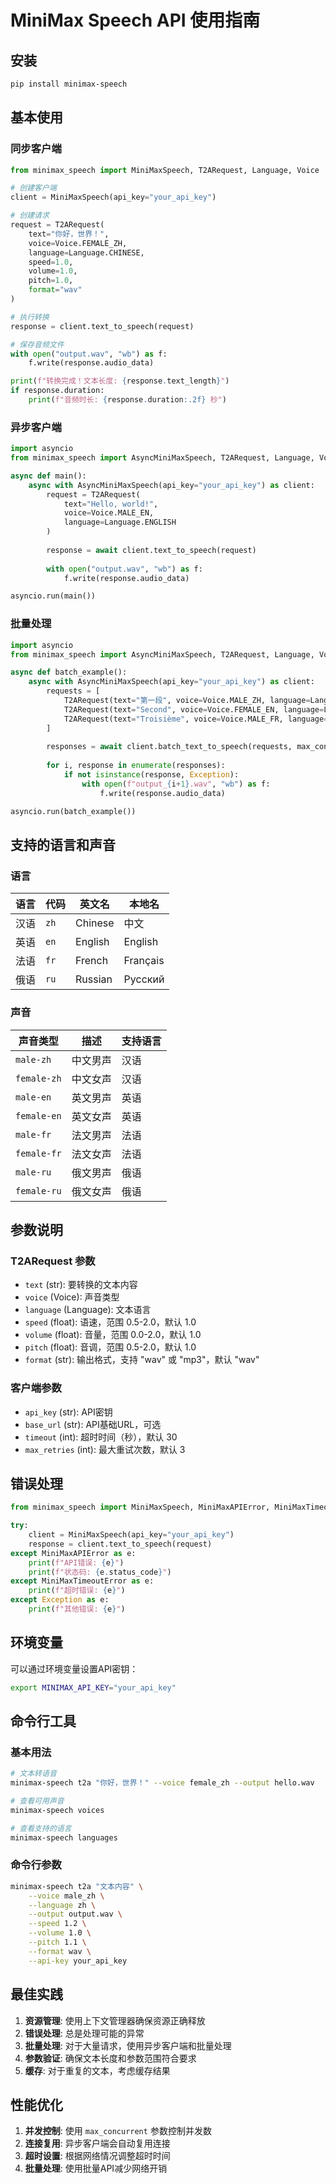# MiniMax Speech API 使用指南

## 安装

```bash
pip install minimax-speech
```

## 基本使用

### 同步客户端

```python
from minimax_speech import MiniMaxSpeech, T2ARequest, Language, Voice

# 创建客户端
client = MiniMaxSpeech(api_key="your_api_key")

# 创建请求
request = T2ARequest(
    text="你好，世界！",
    voice=Voice.FEMALE_ZH,
    language=Language.CHINESE,
    speed=1.0,
    volume=1.0,
    pitch=1.0,
    format="wav"
)

# 执行转换
response = client.text_to_speech(request)

# 保存音频文件
with open("output.wav", "wb") as f:
    f.write(response.audio_data)

print(f"转换完成！文本长度: {response.text_length}")
if response.duration:
    print(f"音频时长: {response.duration:.2f} 秒")
```

### 异步客户端

```python
import asyncio
from minimax_speech import AsyncMiniMaxSpeech, T2ARequest, Language, Voice

async def main():
    async with AsyncMiniMaxSpeech(api_key="your_api_key") as client:
        request = T2ARequest(
            text="Hello, world!",
            voice=Voice.MALE_EN,
            language=Language.ENGLISH
        )
        
        response = await client.text_to_speech(request)
        
        with open("output.wav", "wb") as f:
            f.write(response.audio_data)

asyncio.run(main())
```

### 批量处理

```python
import asyncio
from minimax_speech import AsyncMiniMaxSpeech, T2ARequest, Language, Voice

async def batch_example():
    async with AsyncMiniMaxSpeech(api_key="your_api_key") as client:
        requests = [
            T2ARequest(text="第一段", voice=Voice.MALE_ZH, language=Language.CHINESE),
            T2ARequest(text="Second", voice=Voice.FEMALE_EN, language=Language.ENGLISH),
            T2ARequest(text="Troisième", voice=Voice.MALE_FR, language=Language.FRENCH),
        ]
        
        responses = await client.batch_text_to_speech(requests, max_concurrent=2)
        
        for i, response in enumerate(responses):
            if not isinstance(response, Exception):
                with open(f"output_{i+1}.wav", "wb") as f:
                    f.write(response.audio_data)

asyncio.run(batch_example())
```

## 支持的语言和声音

### 语言

| 语言 | 代码 | 英文名 | 本地名 |
|------|------|--------|--------|
| 汉语 | `zh` | Chinese | 中文 |
| 英语 | `en` | English | English |
| 法语 | `fr` | French | Français |
| 俄语 | `ru` | Russian | Русский |

### 声音

| 声音类型 | 描述 | 支持语言 |
|----------|------|----------|
| `male-zh` | 中文男声 | 汉语 |
| `female-zh` | 中文女声 | 汉语 |
| `male-en` | 英文男声 | 英语 |
| `female-en` | 英文女声 | 英语 |
| `male-fr` | 法文男声 | 法语 |
| `female-fr` | 法文女声 | 法语 |
| `male-ru` | 俄文男声 | 俄语 |
| `female-ru` | 俄文女声 | 俄语 |

## 参数说明

### T2ARequest 参数

- `text` (str): 要转换的文本内容
- `voice` (Voice): 声音类型
- `language` (Language): 文本语言
- `speed` (float): 语速，范围 0.5-2.0，默认 1.0
- `volume` (float): 音量，范围 0.0-2.0，默认 1.0
- `pitch` (float): 音调，范围 0.5-2.0，默认 1.0
- `format` (str): 输出格式，支持 "wav" 或 "mp3"，默认 "wav"

### 客户端参数

- `api_key` (str): API密钥
- `base_url` (str): API基础URL，可选
- `timeout` (int): 超时时间（秒），默认 30
- `max_retries` (int): 最大重试次数，默认 3

## 错误处理

```python
from minimax_speech import MiniMaxSpeech, MiniMaxAPIError, MiniMaxTimeoutError

try:
    client = MiniMaxSpeech(api_key="your_api_key")
    response = client.text_to_speech(request)
except MiniMaxAPIError as e:
    print(f"API错误: {e}")
    print(f"状态码: {e.status_code}")
except MiniMaxTimeoutError as e:
    print(f"超时错误: {e}")
except Exception as e:
    print(f"其他错误: {e}")
```

## 环境变量

可以通过环境变量设置API密钥：

```bash
export MINIMAX_API_KEY="your_api_key"
```

## 命令行工具

### 基本用法

```bash
# 文本转语音
minimax-speech t2a "你好，世界！" --voice female_zh --output hello.wav

# 查看可用声音
minimax-speech voices

# 查看支持的语言
minimax-speech languages
```

### 命令行参数

```bash
minimax-speech t2a "文本内容" \
    --voice male_zh \
    --language zh \
    --output output.wav \
    --speed 1.2 \
    --volume 1.0 \
    --pitch 1.1 \
    --format wav \
    --api-key your_api_key
```

## 最佳实践

1. **资源管理**: 使用上下文管理器确保资源正确释放
2. **错误处理**: 总是处理可能的异常
3. **批量处理**: 对于大量请求，使用异步客户端和批量处理
4. **参数验证**: 确保文本长度和参数范围符合要求
5. **缓存**: 对于重复的文本，考虑缓存结果

## 性能优化

1. **并发控制**: 使用 `max_concurrent` 参数控制并发数
2. **连接复用**: 异步客户端会自动复用连接
3. **超时设置**: 根据网络情况调整超时时间
4. **批量处理**: 使用批量API减少网络开销 